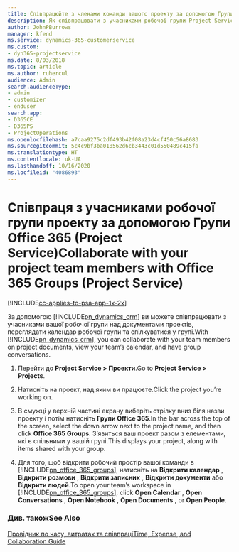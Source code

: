 ```yaml
---
title: Співпрацюйте з членами команди вашого проекту за допомогою Групи Office 365
description: Як співпрацювати з учасниками робочої групи Project Service за допомогою Груп Office 365
author: JohnPBurrows
manager: kfend
ms.service: dynamics-365-customerservice
ms.custom:
- dyn365-projectservice
ms.date: 8/03/2018
ms.topic: article
ms.author: ruhercul
audience: Admin
search.audienceType:
- admin
- customizer
- enduser
search.app:
- D365CE
- D365PS
- ProjectOperations
ms.openlocfilehash: a7caa9275c2df493b42f08a23d4cf450c56a8683
ms.sourcegitcommit: 5c4c9bf3ba018562d6cb3443c01d550489c415fa
ms.translationtype: HT
ms.contentlocale: uk-UA
ms.lasthandoff: 10/16/2020
ms.locfileid: "4086893"
---
```

# <a name="collaborate-with-your-project-team-members-with-office-365-groups-project-service"></a><span data-ttu-id="b01c5-103">Співпраця з учасниками робочої групи проекту за допомогою Групи Office 365 (Project Service)</span><span class="sxs-lookup"><span data-stu-id="b01c5-103">Collaborate with your project team members with Office 365 Groups (Project Service)</span></span>

[!INCLUDE[cc-applies-to-psa-app-1x-2x](../includes/cc-applies-to-psa-app-1x-2x.md)]

<span data-ttu-id="b01c5-104">За допомогою [!INCLUDE[pn_dynamics_crm](../includes/pn-dynamics-crm.md)] ви можете співпрацювати з учасниками вашої робочої групи над документами проектів, переглядати календар робочої групи та спілкуватися у групі.</span><span class="sxs-lookup"><span data-stu-id="b01c5-104">With [!INCLUDE[pn_dynamics_crm](../includes/pn-dynamics-crm.md)], you can collaborate with your team members on project documents, view your team’s calendar, and have group conversations.</span></span>  
  
1. <span data-ttu-id="b01c5-105">Перейти до **Project Service > Проекти**.</span><span class="sxs-lookup"><span data-stu-id="b01c5-105">Go to **Project Service > Projects**.</span></span>  
  
2. <span data-ttu-id="b01c5-106">Натисніть на проект, над яким ви працюєте.</span><span class="sxs-lookup"><span data-stu-id="b01c5-106">Click the project you’re working on.</span></span>  
  
3. <span data-ttu-id="b01c5-107">В смужці у верхній частині екрану виберіть стрілку вниз біля назви проекту і потім натисніть **Групи Office 365**.</span><span class="sxs-lookup"><span data-stu-id="b01c5-107">In the bar across the top of the screen, select the down arrow next to the project name, and then click **Office 365 Groups**.</span></span> <span data-ttu-id="b01c5-108">З’явиться ваш проект разом з елементами, які є спільними у вашій групі.</span><span class="sxs-lookup"><span data-stu-id="b01c5-108">This displays your project, along with items shared with your group.</span></span>  
  
4. <span data-ttu-id="b01c5-109">Для того, щоб відкрити робочий простір вашої команди в [!INCLUDE[pn_office_365_groups](../includes/pn-office-365-groups.md)], натисніть на **Відкрити календар** , **Відкрити розмови** , **Відкрити записник** , **Відкрити документи** або **Відкрити людей**.</span><span class="sxs-lookup"><span data-stu-id="b01c5-109">To open your team’s workspace in [!INCLUDE[pn_office_365_groups](../includes/pn-office-365-groups.md)], click **Open Calendar** , **Open Conversations** , **Open Notebook** , **Open Documents** , or **Open People**.</span></span>  
  
### <a name="see-also"></a><span data-ttu-id="b01c5-110">Див. також</span><span class="sxs-lookup"><span data-stu-id="b01c5-110">See Also</span></span>  
 [<span data-ttu-id="b01c5-111">Провідник по часу, витратах та співпраці</span><span class="sxs-lookup"><span data-stu-id="b01c5-111">Time, Expense, and Collaboration Guide</span></span>](../psa/time-expense-collaboration-guide.md)
